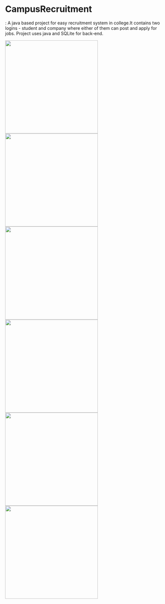 # CampusRecruitment
: A java based project for easy recruitment system in college.It contains two logins - student and company where either of them can post and apply for jobs. Project uses java and SQLite for back-end.



<img src="https://user-images.githubusercontent.com/29801319/44337090-168a9d00-a497-11e8-9ac9-8e29106ce1ae.jpg" width="300" heigth="500" align="left">

<img src="https://user-images.githubusercontent.com/29801319/44337091-17233380-a497-11e8-9949-eda7770a1ffb.jpg" width="300" heigth="500" align="left">
<img src="https://user-images.githubusercontent.com/29801319/44337092-17233380-a497-11e8-9eac-3f66cd64c378.jpg" width="300" heigth="500" align="left">

<img src="https://user-images.githubusercontent.com/29801319/44337093-17bbca00-a497-11e8-99b5-81996a375986.jpg" width="300" heigth="500" align="left">

<img src="https://user-images.githubusercontent.com/29801319/44337095-18546080-a497-11e8-83e3-326921cda8c2.jpg" width="300" heigth="500" align="left">
<img src="https://user-images.githubusercontent.com/29801319/44337096-18546080-a497-11e8-90bb-7cbc8fd5f9d0.png" width="300" heigth="500" align="left">
